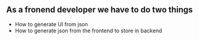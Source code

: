## As a fronend developer we have to do two things
* How to generate UI from json
* How to generate json from the frontend to store in backend
